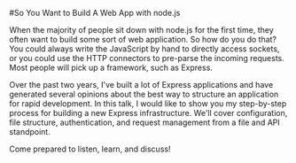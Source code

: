 #So You Want to Build A Web App with node.js

When the majority of people sit down with node.js for the first time, they often want to build some sort of web application.  So how do you do that?  You could always write the JavaScript by hand to directly access sockets, or you could use the HTTP connectors to pre-parse the incoming requests.  Most people will pick up a framework, such as Express.

Over the past two years, I've built a lot of Express applications and have generated several opinions about the best way to structure an application for rapid development.  In this talk, I would like to show you my step-by-step process for building a new Express infrastructure.  We'll cover configuration, file structure,  authentication, and request management from a file and API standpoint.

Come prepared to listen, learn, and discuss!
